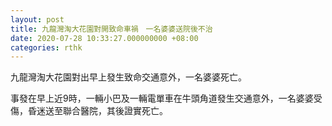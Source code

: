 ```yaml
---
layout: post
title: 九龍灣淘大花園對開致命車禍　一名婆婆送院後不治
date: 2020-07-28 10:33:27.000000000 +08:00
categories: rthk
---
```


九龍灣淘大花園對出早上發生致命交通意外，一名婆婆死亡。

事發在早上近9時，一輛小巴及一輛電單車在牛頭角道發生交通意外，一名婆婆受傷，昏迷送至聯合醫院，其後證實死亡。

